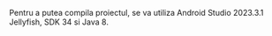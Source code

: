 Pentru a putea compila proiectul, se va utiliza Android Studio 2023.3.1 Jellyfish, SDK 34 si Java 8.
